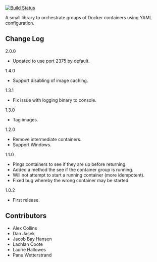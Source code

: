 [![Build Status](https://travis-ci.org/alexec/docker-java-orchestration.svg?branch=master)](https://travis-ci.org/alexec/docker-java-orchestration)

A small library to orchestrate groups of Docker containers using YAML configuration.

Change Log
---
2.0.0

* Updated to use port 2375 by default.

1.4.0

* Support disabling of image caching.

1.3.1

* Fix issue with logging binary to console.

1.3.0

* Tag images.

1.2.0

* Remove intermediate containers.
* Support Windows.
 
1.1.0

* Pings containers to see if they are up before returning.
* Added a method the see if the container group is running.
* Will not attempt to start a running container (more idempotent).
* Fixed bug whereby the wrong container may be started.

1.0.2

* First release.

Contributors
---
* Alex Collins
* Dan Jasek
* Jacob Bay Hansen
* Lachlan Coote
* Laurie Hallowes
* Panu Wetterstrand

